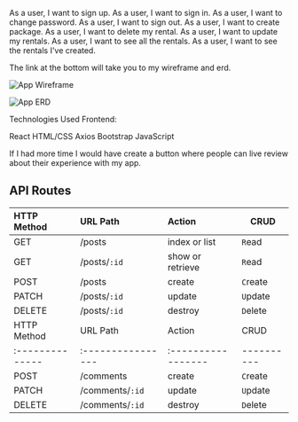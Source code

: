 As a user, I want to sign up.
As a user, I want to sign in.
As a user, I want to change password.
As a user, I want to sign out.
As a user, I want to create package.
As a user, I want to delete my rental.
As a user, I want to update my rentals.
As a user, I want to see all the rentals.
As a user, I want to see the rentals I've created.

The link at the bottom will take you to my wireframe and erd.

![App Wireframe](https://i.imgur.com/xLLKtko.png)

![App ERD](https://i.imgur.com/iCemSKW.png)

Technologies Used
Frontend:

React
HTML/CSS
Axios
Bootstrap
JavaScript


If I had more time I would have create a button where people can live review about their experience with my app.

## API Routes
| HTTP Method     | URL Path          | Action             | CRUD       |
| :-------------- | :---------------- | :----------------- | ---------- |
| GET             | /posts            | index or list      | `R`ead     |
| GET             | /posts/`:id`      | show or retrieve   | `R`ead     |
| POST            | /posts            | create             | `C`reate   |
| PATCH           | /posts/`:id`      | update             | `U`pdate   |
| DELETE          | /posts/`:id`      | destroy            | `D`elete   |
| HTTP Method     | URL Path          | Action             | CRUD       |
| :-------------- | :---------------- | :----------------- | ---------- |
| POST            | /comments         | create             | `C`reate   |
| PATCH           | /comments/`:id`   | update             | `U`pdate   |
| DELETE          | /comments/`:id`   | destroy            | `D`elete   |